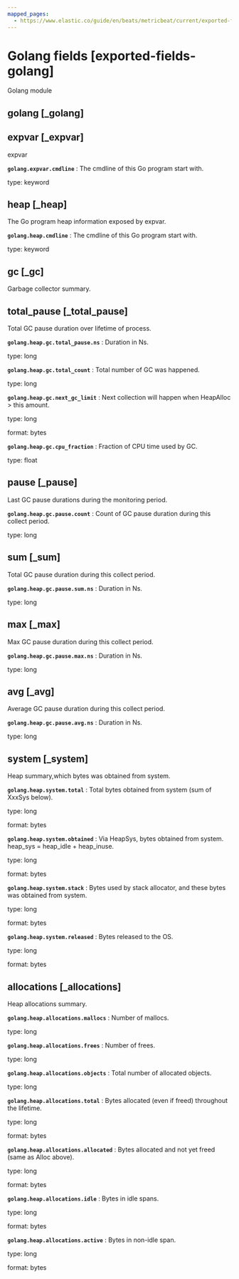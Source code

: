 ```yaml
---
mapped_pages:
  - https://www.elastic.co/guide/en/beats/metricbeat/current/exported-fields-golang.html
---
```


# Golang fields [exported-fields-golang]

Golang module


## golang [_golang]




## expvar [_expvar]

expvar


**`golang.expvar.cmdline`**
:   The cmdline of this Go program start with.

type: keyword


## heap [_heap]

The Go program heap information exposed by expvar.


**`golang.heap.cmdline`**
:   The cmdline of this Go program start with.

type: keyword


## gc [_gc]

Garbage collector summary.


## total_pause [_total_pause]

Total GC pause duration over lifetime of process.


**`golang.heap.gc.total_pause.ns`**
:   Duration in Ns.

type: long


**`golang.heap.gc.total_count`**
:   Total number of GC was happened.

type: long


**`golang.heap.gc.next_gc_limit`**
:   Next collection will happen when HeapAlloc > this amount.

type: long

format: bytes


**`golang.heap.gc.cpu_fraction`**
:   Fraction of CPU time used by GC.

type: float


## pause [_pause]

Last GC pause durations during the monitoring period.


**`golang.heap.gc.pause.count`**
:   Count of GC pause duration during this collect period.

type: long


## sum [_sum]

Total GC pause duration during this collect period.


**`golang.heap.gc.pause.sum.ns`**
:   Duration in Ns.

type: long


## max [_max]

Max GC pause duration during this collect period.


**`golang.heap.gc.pause.max.ns`**
:   Duration in Ns.

type: long


## avg [_avg]

Average GC pause duration during this collect period.


**`golang.heap.gc.pause.avg.ns`**
:   Duration in Ns.

type: long


## system [_system]

Heap summary,which bytes was obtained from system.


**`golang.heap.system.total`**
:   Total bytes obtained from system (sum of XxxSys below).

type: long

format: bytes


**`golang.heap.system.obtained`**
:   Via HeapSys, bytes obtained from system. heap_sys = heap_idle + heap_inuse.

type: long

format: bytes


**`golang.heap.system.stack`**
:   Bytes used by stack allocator, and these bytes was obtained from system.

type: long

format: bytes


**`golang.heap.system.released`**
:   Bytes released to the OS.

type: long

format: bytes


## allocations [_allocations]

Heap allocations summary.


**`golang.heap.allocations.mallocs`**
:   Number of mallocs.

type: long


**`golang.heap.allocations.frees`**
:   Number of frees.

type: long


**`golang.heap.allocations.objects`**
:   Total number of allocated objects.

type: long


**`golang.heap.allocations.total`**
:   Bytes allocated (even if freed) throughout the lifetime.

type: long

format: bytes


**`golang.heap.allocations.allocated`**
:   Bytes allocated and not yet freed (same as Alloc above).

type: long

format: bytes


**`golang.heap.allocations.idle`**
:   Bytes in idle spans.

type: long

format: bytes


**`golang.heap.allocations.active`**
:   Bytes in non-idle span.

type: long

format: bytes


